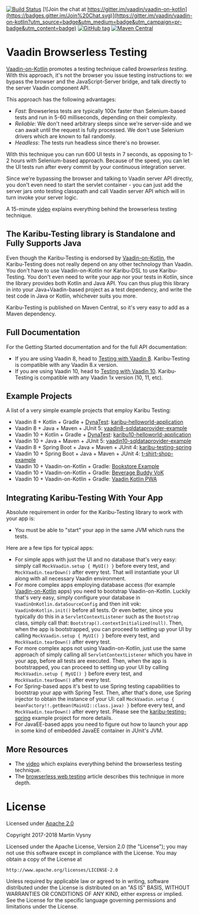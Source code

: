 [![Build Status](https://travis-ci.org/mvysny/karibu-testing.svg?branch=master)](https://travis-ci.org/mvysny/karibu-testing)
[![Join the chat at https://gitter.im/vaadin/vaadin-on-kotlin](https://badges.gitter.im/Join%20Chat.svg)](https://gitter.im/vaadin/vaadin-on-kotlin?utm_source=badge&utm_medium=badge&utm_campaign=pr-badge&utm_content=badge)
[![GitHub tag](https://img.shields.io/github/tag/mvysny/karibu-testing.svg)](https://github.com/mvysny/karibu-testing/tags)
[![Maven Central](https://maven-badges.herokuapp.com/maven-central/com.github.mvysny.kaributesting/karibu-testing/badge.svg)](https://maven-badges.herokuapp.com/maven-central/com.github.mvysny.kaributesting/karibu-testing)

# Vaadin Browserless Testing

[Vaadin-on-Kotlin](http://vaadinonkotlin.eu) promotes a testing technique called *browserless testing*. With this approach, it's not the browser you issue
testing instructions to: we bypass the browser and the JavaScript-Server bridge, and talk directly to the server Vaadin component API.

This approach has the following advantages:

* *Fast*: Browserless tests are typically 100x faster than Selenium-based tests and run in 5-60 milliseconds,
  depending on their complexity.
* *Reliable*: We don't need arbitrary sleeps since we're server-side and we can await until the request is fully processed.
  We don't use Selenium drivers which are known to fail randomly.
* *Headless*: The tests run headless since there's no browser.

With this technique you can run 600 UI tests in 7 seconds, as opposing to 1-2 hours with Selenium-based approach.
Because of the speed, you can let the UI tests run after every commit by your continuous integration server.

Since we're bypassing the browser and talking to Vaadin server API directly, you don't even need to start the servlet container -
you can just add the server jars onto testing classpath and call Vaadin server API which will in turn invoke your server logic.

A 15-minute [video](https://www.youtube.com/watch?v=XOhv3y2GXIE) explains everything behind the browserless testing technique.

## The Karibu-Testing library is Standalone and Fully Supports Java

Even though the Karibu-Testing is endorsed by [Vaadin-on-Kotlin](http://vaadinonkotlin.eu), the Karibu-Testing
does not really depend on any other technology than Vaadin. You don't have to use Vaadin-on-Kotlin nor Karibu-DSL to use Karibu-Testing.
You don't even need to write your app nor your tests in Kotlin, since the library provides both Kotlin and Java API.
You can thus plug this library in into your Java+Vaadin-based project as a test dependency, and write the test code
in Java or Kotlin, whichever suits you more.

Karibu-Testing is published on Maven Central, so it's very easy to add as a Maven dependency.

## Full Documentation

For the Getting Started documentation and for the full API documentation:

* If you are using Vaadin 8, head to [Testing with Vaadin 8](karibu-testing-v8). Karibu-Testing is compatible with any Vaadin 8.x version.
* If you are using Vaadin 10, head to [Testing with Vaadin 10](karibu-testing-v10). Karibu-Testing is compatible with any Vaadin 1x version (10, 11, etc).

## Example Projects

A list of a very simple example projects that employ Karibu Testing:

* Vaadin 8 + Kotlin + Gradle + [DynaTest](https://github.com/mvysny/dynatest): [karibu-helloworld-application](https://github.com/mvysny/karibu-helloworld-application)
* Vaadin 8 + Java + Maven + JUnit 5: [vaadin8-sqldataprovider-example](https://github.com/mvysny/vaadin8-sqldataprovider-example)
* Vaadin 10 + Kotlin + Gradle + [DynaTest](https://github.com/mvysny/dynatest): [karibu10-helloworld-application](https://github.com/mvysny/karibu10-helloworld-application)
* Vaadin 10 + Java + Maven + JUnit 5: [vaadin10-sqldataprovider-example](https://github.com/mvysny/vaadin10-sqldataprovider-example)
* Vaadin 8 + Spring Boot + Java + Maven + JUnit 4: [karibu-testing-spring](https://github.com/mvysny/karibu-testing-spring)
* Vaadin 10 + Spring Boot + Java + Maven + JUnit 4: [t-shirt-shop-example](https://github.com/mvysny/t-shirt-shop-example)
* Vaadin 10 + Vaadin-on-Kotlin + Gradle: [Bookstore Example](https://github.com/mvysny/bookstore-vok)
* Vaadin 10 + Vaadin-on-Kotlin + Gradle: [Beverage Buddy VoK](https://github.com/mvysny/beverage-buddy-vok)
* Vaadin 10 + Vaadin-on-Kotlin + Gradle: [Vaadin Kotlin PWA](https://github.com/mvysny/vaadin-kotlin-pwa)

## Integrating Karibu-Testing With Your App

Absolute requirement in order for the Karibu-Testing library to work with your app is:

* You must be able to "start" your app in the same JVM which runs the tests.

Here are a few tips for typical apps:

* For simple apps with just the UI and no database that's very easy: simply call `MockVaadin.setup { MyUI() }` before every test, and `MockVaadin.tearDown()` after every test. That will
instantiate your UI along with all necessary Vaadin environment.
* For more complex apps employing database access (for example [Vaadin-on-Kotlin](http://vaadinonkotlin.eu) apps) you need to bootstrap Vaadin-on-Kotlin. Luckily that's very easy,
simply configure your database in `VaadinOnKotlin.dataSourceConfig` and then init vok: `VaadinOnKotlin.init()` before all tests. Or even better,
since you typically do this in a `ServletContextListener` such as the `Bootstrap` class, simply call that: `Bootstrap().contextInitialized(null)`. Then, when the app is bootstrapped,
you can proceed to setting up your UI by calling `MockVaadin.setup { MyUI() }` before every test, and `MockVaadin.tearDown()` after every test.
* For more complex apps not using Vaadin-on-Kotlin, just use the same approach of simply calling all `ServletContextListener` which you have in your app, before all tests are executed.
Then, when the app is bootstrapped,
you can proceed to setting up your UI by calling `MockVaadin.setup { MyUI() }` before every test, and `MockVaadin.tearDown()` after every test.
* For Spring-based apps it's best to use Spring testing capabilities to bootstrap your app with Spring Test. Then, after that's done, use Spring injector to obtain the instance of your UI:
call `MockVaadin.setup { beanFactory!!.getBean(MainUI::class.java) }` before every test, and `MockVaadin.tearDown()` after every test. Please see the [karibu-testing-spring](https://github.com/mvysny/karibu-testing-spring) example project
for more details.
* For JavaEE-based apps you need to figure out how to launch your app in some kind of embedded JavaEE container in JUnit's JVM.

## More Resources

* The [video](https://www.youtube.com/watch?v=XOhv3y2GXIE) which explains everything behind the browserless testing technique.
* The [browserless web testing](http://mavi.logdown.com/posts/3147601) article describes this technique in more depth.

# License

Licensed under [Apache 2.0](https://www.apache.org/licenses/LICENSE-2.0.html)

Copyright 2017-2018 Martin Vysny

Licensed under the Apache License, Version 2.0 (the "License");
you may not use this software except in compliance with the License.
You may obtain a copy of the License at

    http://www.apache.org/licenses/LICENSE-2.0

Unless required by applicable law or agreed to in writing, software
distributed under the License is distributed on an "AS IS" BASIS,
WITHOUT WARRANTIES OR CONDITIONS OF ANY KIND, either express or implied.
See the License for the specific language governing permissions and
limitations under the License.
